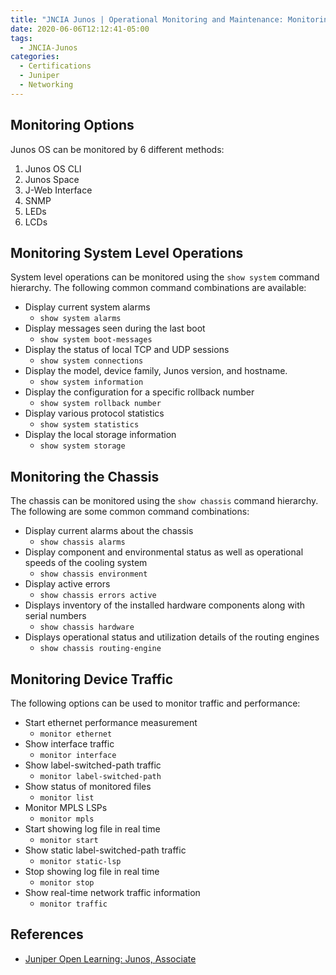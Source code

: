 ```yaml
---
title: "JNCIA Junos | Operational Monitoring and Maintenance: Monitoring Options"
date: 2020-06-06T12:12:41-05:00
tags:
  - JNCIA-Junos
categories:
  - Certifications
  - Juniper
  - Networking
---
```

## Monitoring Options
Junos OS can be monitored by 6 different methods:

  1. Junos OS CLI
  2. Junos Space
  3. J-Web Interface
  4. SNMP
  5. LEDs
  6. LCDs

## Monitoring System Level Operations
System level operations can be monitored using the `show system` command hierarchy. The following common command combinations are available:

  * Display current system alarms
    * `show system alarms`
  * Display messages seen during the last boot
    * `show system boot-messages`
  * Display the status of local TCP and UDP sessions
    * `show system connections`
  * Display the model, device family, Junos version, and hostname.
    * `show system information`
  * Display the configuration for a specific rollback number
    * `show system rollback number`
  * Display various protocol statistics
    * `show system statistics`
  * Display the local storage information
    * `show system storage`

## Monitoring the Chassis
The chassis can be monitored using the `show chassis` command hierarchy. The following are some common command combinations:
  
  * Display current alarms about the chassis
    * `show chassis alarms`
  * Display component and environmental status as well as operational speeds of the cooling system
    * `show chassis environment`
  * Display active errors
    * `show chassis errors active`
  * Displays inventory of the installed hardware components along with serial numbers
    * `show chassis hardware`
  * Displays operational status and utilization details of the routing engines
    * `show chassis routing-engine`

## Monitoring Device Traffic
The following options can be used to monitor traffic and performance:

  * Start ethernet performance measurement
    * `monitor ethernet`
  * Show interface traffic
    * `monitor interface`
  * Show label-switched-path traffic
    * `monitor label-switched-path`
  * Show status of monitored files
    * `monitor list`
  * Monitor MPLS LSPs
    * `monitor mpls`
  * Start showing log file in real time
    * `monitor start `
  * Show static label-switched-path traffic
    * `monitor static-lsp`
  * Stop showing log file in real time
    * `monitor stop`
  * Show real-time network traffic information
    * `monitor traffic`

## References
  * [Juniper Open Learning: Junos, Associate](https://cloud.contentraven.com/junosgenius/learningpath-detail/1004/3/0/1)